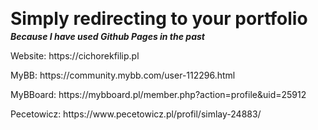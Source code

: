 <h1 style="line-height: 1px;">Simply redirecting to your portfolio</h1>
<h5 style="margin: 0">Because I have used Github Pages in the past </h5>

<p>Website: https://cichorekfilip.pl </p>
<p>MyBB: https://community.mybb.com/user-112296.html </p>
<p>MyBBoard: https://mybboard.pl/member.php?action=profile&uid=25912</p>
<p>Pecetowicz: https://www.pecetowicz.pl/profil/simlay-24883/ </p>
